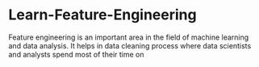 # Learn-Feature-Engineering
Feature engineering is an important area in the field of machine learning and data analysis. It helps in data cleaning process where data scientists and analysts spend most of their time on
